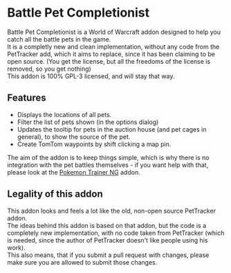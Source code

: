 # Battle Pet Completionist
Battle Pet Completionist is a World of Warcraft addon designed to help you catch all the battle pets in the game.  
It is a completly new and clean implementation, without any code from the PetTracker add, which it aims to replace, since it has been claiming to be open source. (You get the license, but all the freedoms of the license is removed, so you get nothing)  
This addon is 100% GPL-3 licensed, and will stay that way.

## Features
* Displays the locations of all pets.
* Filter the list of pets shown (in the options dialog)
* Updates the tooltip for pets in the auction house (and pet cages in general), to show the source of the pet.
* Create TomTom waypoints by shift clicking a map pin.

The aim of the addon is to keep things simple, which is why there is no integration with the pet battles themselves - if you want help with that, please look at the [Pokemon Trainer NG](https://www.curseforge.com/wow/addons/pokemon-trainer-ng) addon.

## Legality of this addon
This addon looks and feels a lot like the old, non-open source PetTracker addon.  
The ideas behind this addon is based on that addon, but the code is a completely new implementation, with no code taken from PetTracker (which is needed, since the author of PetTracker doesn't like people using his work).  
This also means, that if you submit a pull request with changes, please make sure you are allowed to submit those changes.
